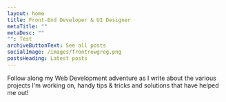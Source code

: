 ```yaml
---
layout: home
title: Front-End Developer & UI Designer
metaTitle: ""
metaDesc: ""
"": Test
archiveButtonText: See all posts
socialImage: /images/frontrowgreg.png
postsHeading: Latest posts
---
```

Follow along my Web Development adventure as I write about the various projects I'm working on, handy tips & tricks and solutions that have helped me out!